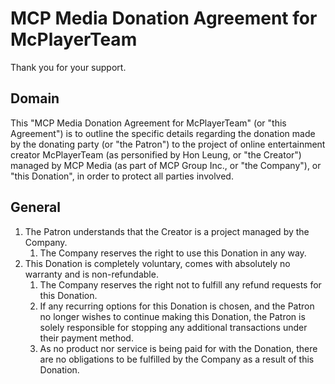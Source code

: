 # MCP Media Donation Agreement for McPlayerTeam
Thank you for your support.
## Domain
This "MCP Media Donation Agreement for McPlayerTeam" (or "this Agreement") is to outline the specific details regarding the donation made by the donating party (or "the Patron") to the project of online entertainment creator McPlayerTeam (as personified by Hon Leung, or "the Creator") managed by MCP Media (as part of MCP Group Inc., or "the Company"), or "this Donation", in order to protect all parties involved. 
## General
1. The Patron understands that the Creator is a project managed by the Company.
    1. The Company reserves the right to use this Donation in any way.
2. This Donation is completely voluntary, comes with absolutely no warranty and is non-refundable.
    1. The Company reserves the right not to fulfill any refund requests for this Donation.
    2. If any recurring options for this Donation is chosen, and the Patron no longer wishes to continue making this Donation, the Patron is solely responsible for stopping any additional transactions under their payment method.
    3. As no product nor service is being paid for with the Donation, there are no obligations to be fulfilled by the Company as a result of this Donation.